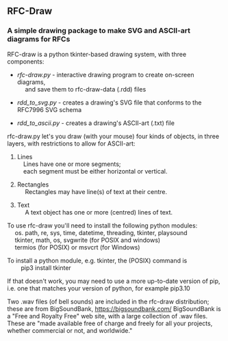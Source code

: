 ## RFC-Draw
### A simple drawing package to make SVG and ASCII-art diagrams for RFCs 

RFC-draw is a python tkinter-based drawing system, with three components: 

* _rfc-draw.py_ - interactive drawing program to create on-screen diagrams,   
   &emsp; and save them to rfc-draw-data (.rdd) files  

* _rdd_to_svg.py_ - creates a drawing's SVG file that conforms to the RFC7996 SVG schema  

* _rdd_to_ascii.py_ - creates a drawing's ASCII-art (.txt) file  

rfc-draw.py let's you draw (with your mouse) four kinds of objects, 
in three layers,
with restrictions to allow for ASCII-art:  

1. Lines  
   &emsp;Lines have one or more segments;  
   &emsp;each segment must be either horizontal or vertical. 
 
2. Rectangles  
   &emsp; Rectangles may have line(s) of text at their centre.  
 
3. Text  
   &emsp; A text object has one or more (centred) lines of text.  

To use rfc-draw you'll need to install the following python modules:  
&emsp; os. path, re, sys, time, datetime, threading, tkinter, playsound  
&emsp; tkinter, math, os, svgwrite (for POSIX and windows)  
&emsp; termios (for POSIX) or msvcrt (for Windows)  

To install a python module, e.g. tkinter, the (POSIX) command is  
&emsp;&emsp; pip3 install tkinter  
  
If that doesn't work, you may need to use a more up-to-date version of pip,  
i.e. one that matches your version of python, for example pip3.10
 
Two .wav files (of bell sounds) are included in the rfc-draw distribution;
these are from BigSoundBank, https://bigsoundbank.com/
BigSoundBank is a "Free and Royalty Free" web site, with a large collection
of .wav files.  These are "made available free of charge and freely for
all your projects, whether commercial or not, and worldwide."
